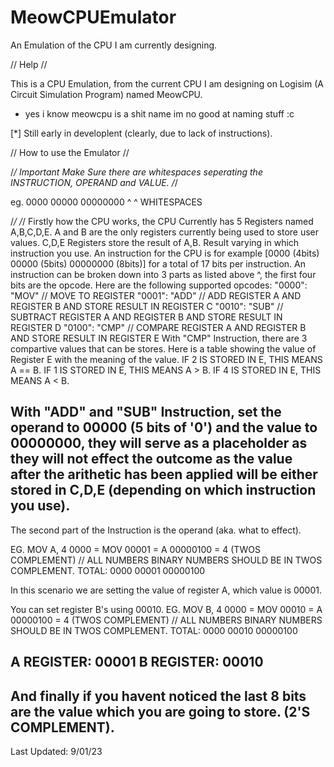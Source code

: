 # MeowCPUEmulator
An Emulation of the CPU I am currently designing.



// Help //

This is a CPU Emulation, from the current CPU I am designing on Logisim (A Circuit Simulation Program) named MeowCPU.
* yes i know meowcpu is a shit name im no good at naming stuff :c

[*] Still early in developlent (clearly, due to lack of instructions).

// How to use the Emulator //

/*/ Important Make Sure there are whitespaces seperating the INSTRUCTION, OPERAND and VALUE. /*/

eg. 0000 00000 00000000
        ^     ^
       WHITESPACES

/*/                                                                                         /*/
Firstly how the CPU works, the CPU Currently has 5 Registers named A,B,C,D,E.
A and B are the only registers currently being used to store user values.
C,D,E Registers store the result of A,B. Result varying in which instruction you use. 
An instruction for the CPU is for example [0000 (4bits) 00000 (5bits) 00000000 (8bits)] for a total of 17 bits per instruction.
An instruction can be broken down into 3 parts as listed above ^, the first four bits are the opcode.
Here are the following supported opcodes:
    "0000": "MOV" // MOVE TO REGISTER
    "0001": "ADD" // ADD REGISTER A AND REGISTER B AND STORE RESULT IN REGISTER C
    "0010": "SUB" // SUBTRACT REGISTER A AND REGISTER B AND STORE RESULT IN REGISTER D
    "0100": "CMP" // COMPARE REGISTER A AND REGISTER B AND STORE RESULT IN REGISTER E
With "CMP" Instruction, there are 3 compartive values that can be stores.
Here is a table showing the value of Register E with the meaning of the value.
IF 2 IS STORED IN E, THIS MEANS A == B.
IF 1 IS STORED IN E, THIS MEANS A > B.
IF 4 IS STORED IN E, THIS MEANS A < B.

With "ADD" and "SUB" Instruction, set the operand to 00000 (5 bits of '0') and the value to 00000000, they will serve as
a placeholder as they will not effect the outcome as the value after the arithetic has been applied will be either stored in
C,D,E (depending on which instruction you use). 
------------------------------------------------
The second part of the Instruction is the operand (aka. what to effect).

EG. MOV A, 4
0000 = MOV
00001 = A
00000100 = 4 (TWOS COMPLEMENT) // ALL NUMBERS BINARY NUMBERS SHOULD BE IN TWOS COMPLEMENT.
TOTAL: 0000 00001 00000100

In this scenario we are setting the value of register A, which value is 00001.


You can set register B's using 00010.
EG. MOV B, 4
0000 = MOV
00010 = A
00000100 = 4 (TWOS COMPLEMENT) // ALL NUMBERS BINARY NUMBERS SHOULD BE IN TWOS COMPLEMENT.
TOTAL: 0000 00010 00000100


A REGISTER: 00001
B REGISTER: 00010
------------------------------------------------------------------------------------------------
And finally if you havent noticed the last 8 bits are the value which you are going to store. (2'S COMPLEMENT).
------------------------------------------------------------------------------------------------
Last Updated: 9/01/23
